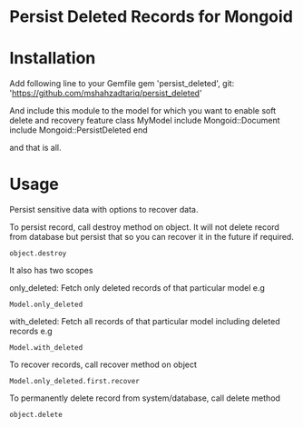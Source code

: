 Persist Deleted Records for Mongoid
===============
Installation
=======
Add following line to your Gemfile
    gem 'persist_deleted', git: 'https://github.com/mshahzadtariq/persist_deleted'

And include this module to the model for which you want to enable soft delete and recovery feature
    class MyModel
        include Mongoid::Document
        include Mongoid::PersistDeleted
    end
    
and that is all. 

Usage
=======

Persist sensitive data with options to recover data.
    
To persist record, call destroy method on object. It will not delete record from database but persist that so you can recover it in the future if required. 
    
    object.destroy
    
It also has two scopes

only_deleted: Fetch only deleted records of that particular model
e.g

    Model.only_deleted
    
with_deleted: Fetch all records of that particular model including deleted records
e.g

    Model.with_deleted
    

To recover records, call recover method on object

    Model.only_deleted.first.recover

To permanently delete record from system/database, call delete method

    object.delete
